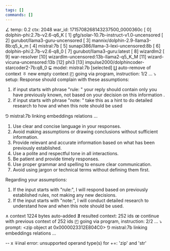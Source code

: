 ```yaml
---
tags: []
commands: []
---
```

∠ temp: 0.2 ctx: 2048 war_id: 1715708268143237500_0000360c
 [ 0] dolphin-phi:2.7b-v2.6-q6_K
 [ 1] gfg/solar-10.7b-instruct-v1.0-uncensored
 [ 2] gurubot/llama3-guru-uncensored
 [ 3] mannix/dolphin-2.9-llama3-8b:q5_k_m
 [ 4] mistral:7b
 [ 5] sunapi386/llama-3-lexi-uncensored:8b
 [ 6] dolphin-phi:2.7b-v2.6-q8_0
 [ 7] gurubot/llama3-guru:latest
 [ 8] wizardlm2
 [ 9] war-resolver
 [10] wizardlm-uncensored:13b-llama2-q5_K_M
 [11] wizard-vicuna-uncensored:13b
 [12] phi3
 [13] impulse2000/dolphincoder-starcoder2-7b:q8_0
⋤ model: mistral:7b [selected]
∐ auto-remove of context
ㆆ new empty context
◰ going via program, instruction: 1/2 ...
⤵ setup: Response should complain with these assumptions:
1. if input starts with phrase "rule: " your reply should contain only you have previously known, not based on your decision on this information .
2. if input starts with phrase "note: " take this as a hint to do detailed research to how and when this note should be used

⅁ mistral:7b linking embeddings relations ...
 1. Use clear and concise language in your responses.
2. Avoid making assumptions or drawing conclusions without sufficient information.
3. Provide relevant and accurate information based on what has been previously established.
4. Use a polite and respectful tone in all interactions.
5. Be patient and provide timely responses.
6. Use proper grammar and spelling to ensure clear communication.
7. Avoid using jargon or technical terms without defining them first.

Regarding your assumptions:
1. If the input starts with "rule:", I will respond based on previously established rules, not making any new decisions.
2. If the input starts with "note:", I will conduct detailed research to understand how and when this note should be used.

∧ context 1224 bytes auto-added
∄ resulted context: 252 ids
œ continue with previous context of 252 ids
◰ going via program, instruction: 2/2 ...
⤵ prompt: <zip object at 0x0000023312E804C0>
⅁ mistral:7b linking embeddings relations ...


--
x ∓inal error: unsupported operand type(s) for +=: 'zip' and 'str'
